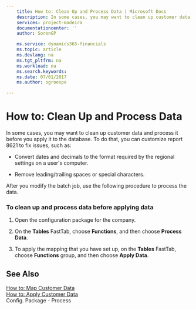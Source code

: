```yaml
---
    title: How to: Clean Up and Process Data | Microsoft Docs
    description: In some cases, you may want to clean up customer data and process it before you apply it to the database. To do that, you can customize report 8621 to fix issues, such as:
    services: project-madeira
    documentationcenter: ''
    author: SorenGP

    ms.service: dynamics365-financials
    ms.topic: article
    ms.devlang: na
    ms.tgt_pltfrm: na
    ms.workload: na
    ms.search.keywords:
    ms.date: 07/01/2017
    ms.author: sgroespe

---
```

# How to: Clean Up and Process Data
In some cases, you may want to clean up customer data and process it before you apply it to the database. To do that, you can customize report 8621 to fix issues, such as:  
  
-   Convert dates and decimals to the format required by the regional settings on a user's computer.  
  
-   Remove leading/trailing spaces or special characters.  
  
 After you modify the batch job, use the following procedure to process the data.  
  
### To clean up and process data before applying data  
  
1.  Open the configuration package for the company.  
  
2.  On the **Tables** FastTab, choose **Functions**, and then choose **Process Data**.  
  
3.  To apply the mapping that you have set up, on the **Tables** FastTab, choose **Functions** group, and then choose **Apply Data**.  
  
## See Also  
 [How to: Map Customer Data](../how-to-map-customer-data.md)   
 [How to: Apply Customer Data](../how-to-apply-customer-data.md)   
 Config. Package - Process
